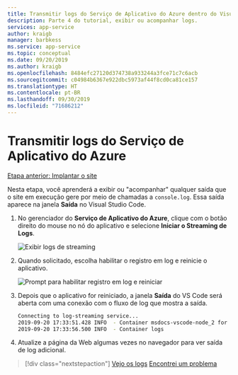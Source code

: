 ```yaml
---
title: Transmitir logs do Serviço de Aplicativo do Azure dentro do Visual Studio Code
description: Parte 4 do tutorial, exibir ou acompanhar logs.
services: app-service
author: kraigb
manager: barbkess
ms.service: app-service
ms.topic: conceptual
ms.date: 09/20/2019
ms.author: kraigb
ms.openlocfilehash: 8484efc27120d374738a933244a3fce71c7c6acb
ms.sourcegitcommit: c04984b6367e922dbc5973af44f8cd0ca81ce157
ms.translationtype: HT
ms.contentlocale: pt-BR
ms.lasthandoff: 09/30/2019
ms.locfileid: "71686212"
---
```

# <a name="stream-logs-from-azure-app-service"></a>Transmitir logs do Serviço de Aplicativo do Azure

[Etapa anterior: Implantar o site](tutorial-vscode-azure-app-service-node-03.md)

Nesta etapa, você aprenderá a exibir ou "acompanhar" qualquer saída que o site em execução gere por meio de chamadas a `console.log`. Essa saída aparece na janela **Saída** no Visual Studio Code.

1. No gerenciador do **Serviço de Aplicativo do Azure**, clique com o botão direito do mouse no nó do aplicativo e selecione **Iniciar o Streaming de Logs**.

    ![Exibir logs de streaming](media/deploy-azure/view-logs.png)

1. Quando solicitado, escolha habilitar o registro em log e reinicie o aplicativo.

    ![Prompt para habilitar registro em log e reiniciar](media/deploy-azure/enable-restart.png)

1. Depois que o aplicativo for reiniciado, a janela **Saída** do VS Code será aberta com uma conexão com o fluxo de log que mostra a saída.

    ```bash
    Connecting to log-streaming service...
    2019-09-20 17:33:51.428 INFO  - Container msdocs-vscode-node_2 for site msdocs-vscode-node initialized successfully.
    2019-09-20 17:33:56.500 INFO  - Container logs
    ```

1. Atualize a página da Web algumas vezes no navegador para ver saída de log adicional.

> [!div class="nextstepaction"]
> [Vejo os logs](tutorial-vscode-azure-app-service-node-05.md) [Encontrei um problema](https://www.research.net/r/PWZWZ52?tutorial=node-deployment-azureappservice&step=tailing-logs)
